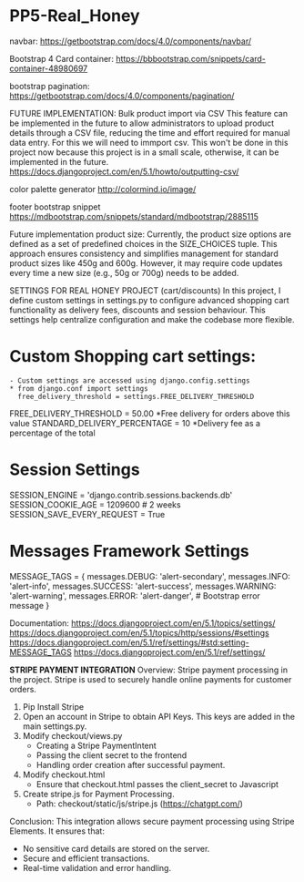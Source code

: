 # PP5-Real_Honey
navbar: https://getbootstrap.com/docs/4.0/components/navbar/

Bootstrap 4 Card container: https://bbbootstrap.com/snippets/card-container-48980697

bootstrap pagination: https://getbootstrap.com/docs/4.0/components/pagination/



FUTURE IMPLEMENTATION: Bulk product import via CSV
This feature can be implemented in the future to allow administrators to upload product details through a CSV file, reducing the time and effort required for manual data entry. For this we will need to immport csv. This won't be done in this project now because this project is in a small scale, otherwise, it can be implemented in the future.
https://docs.djangoproject.com/en/5.1/howto/outputting-csv/
  
color palette generator http://colormind.io/image/

footer bootstrap snippet https://mdbootstrap.com/snippets/standard/mdbootstrap/2885115



Future implementation product size:
Currently, the product size options are defined as a set of predefined choices in the SIZE_CHOICES tuple. This approach ensures consistency and simplifies management for standard product sizes like 450g and 600g. However, it may require code updates every time a new size (e.g., 50g or 700g) needs to be added.



SETTINGS FOR REAL HONEY PROJECT (cart/discounts)
   In this project, I define custom settings in settings.py to configure advanced shopping cart functionality as delivery fees, discounts and session behaviour. This settings help centralize configuration and make the codebase more flexible. 

# Custom Shopping cart settings: 
    - Custom settings are accessed using django.config.settings
    * from django.conf import settings
      free_delivery_threshold = settings.FREE_DELIVERY_THRESHOLD


FREE_DELIVERY_THRESHOLD = 50.00 *Free delivery for orders above this value
STANDARD_DELIVERY_PERCENTAGE = 10 *Delivery fee as a percentage of the total

# Session Settings
SESSION_ENGINE = 'django.contrib.sessions.backends.db'
SESSION_COOKIE_AGE = 1209600  # 2 weeks
SESSION_SAVE_EVERY_REQUEST = True

# Messages Framework Settings
MESSAGE_TAGS = {
    messages.DEBUG: 'alert-secondary',
    messages.INFO: 'alert-info',
    messages.SUCCESS: 'alert-success',
    messages.WARNING: 'alert-warning',
    messages.ERROR: 'alert-danger',  # Bootstrap error message
}

Documentation: 
https://docs.djangoproject.com/en/5.1/topics/settings/
https://docs.djangoproject.com/en/5.1/topics/http/sessions/#settings
https://docs.djangoproject.com/en/5.1/ref/settings/#std:setting-MESSAGE_TAGS
https://docs.djangoproject.com/en/5.1/ref/settings/


**STRIPE PAYMENT INTEGRATION**
Overview:
   Stripe payment processing in the project. Stripe is used to securely handle online payments for customer orders. 
1. Pip Install Stripe
2. Open an account in Stripe to obtain API Keys. This keys are added in the main settings.py.
3. Modify checkout/views.py
   - Creating a Stripe PaymentIntent
   - Passing the client secret to the frontend
   - Handling order creation after successful payment. 
4. Modify checkout.html
   - Ensure that checkout.html passes the client_secret to Javascript
5. Create stripe.js for Payment Processing.
   - Path: checkout/static/js/stripe.js (https://chatgpt.com/)

Conclusion: 
   This integration allows secure payment processing using Stripe Elements. It ensures that: 
   - No sensitive card details are stored on the server.
   - Secure and efficient transactions.
   - Real-time validation and error handling. 
